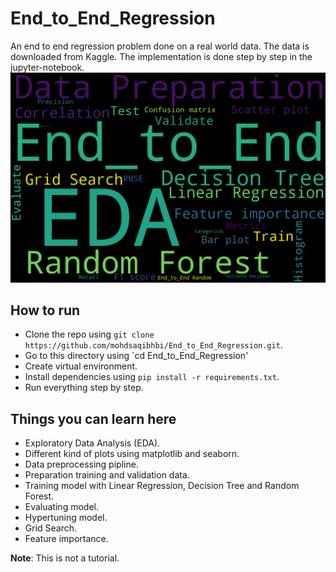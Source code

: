 # End_to_End_Regression
An end to end regression problem done on a real world data. The data is downloaded from Kaggle. The implementation is done step by step in the jupyter-notebook.
![End_to_End_Regression](https://github.com/mohdsaqibhbi/End_to_End_Regression/blob/master/readme.png)

## How to run
- Clone the repo using `git clone https://github.com/mohdsaqibhbi/End_to_End_Regression.git`.
- Go to this directory using `cd End_to_End_Regression'
- Create virtual environment.
- Install dependencies using `pip install -r requirements.txt`.
- Run everything step by step.

## Things you can learn here
- Exploratory Data Analysis (EDA).
- Different kind of plots using matplotlib and seaborn.
- Data preprocessing pipline.
- Preparation training and validation data.
- Training model with Linear Regression, Decision Tree and Random Forest.
- Evaluating model.
- Hypertuning model.
- Grid Search.
- Feature importance.

**Note**: This is not a tutorial.
